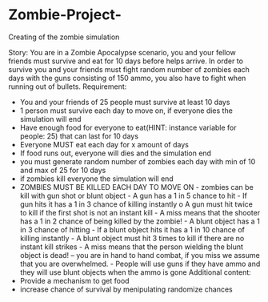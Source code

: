# Zombie-Project-
Creating of the zombie simulation

Story: You are in a Zombie Apocalypse scenario, you and your fellow friends must survive and eat for 10 days before helps arrive. In order to survive you and your friends must fight random number of zombies each days with the guns consisting of 150 ammo, you also have to fight when running out of bullets.
Requirement:
  - You and your friends of 25 people must survive at least 10 days
  - 1 person must survive each day to move on, if everyone dies the simulation will end 
  - Have enough food for everyone to eat(HINT: instance variable for people: 25) that can last for 10 days 
  - Everyone MUST eat each day for x amount of days
  - If food runs out, everyone will dies and the simulation end 
  - you must generate random number of zombies each day with min of 10 and max of 25 for 10 days
  - if zombies kill everyone the simulation will end
  - ZOMBIES MUST BE KILLED EACH DAY TO MOVE ON
        - zombies can be kill with gun shot or blunt object 
          - A gun has a 1 in 5 chance to hit
          - If gun hits it has a 1 in 3 chance of killing instantly o A gun must hit twice to kill if the first shot is not an instant kill
          - A miss means that the shooter has a 1 in 2 chance of being killed by the zombie!
          - A blunt object has a 1 in 3 chance of hitting
          - If a blunt object hits it has a 1 in 10 chance of killing instantly
          - A blunt object must hit 3 times to kill if there are no instant kill strikes
          - A miss means that the person wielding the blunt object is dead! – you are in hand to hand combat, if you miss we assume that you are overwhelmed.
          - People will use guns if they have ammo and they will use blunt objects when the ammo is gone
 Additional content:
 - Provide a mechanism to get food 
 - increase chance of survival by menipulating randomize chances
